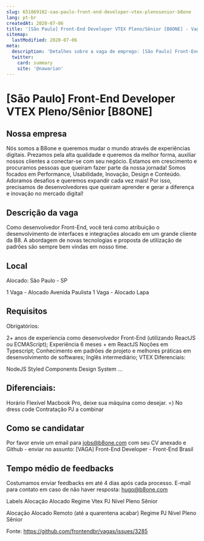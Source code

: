 ```yaml
---
slug: 651869102-sao-paulo-front-end-developer-vtex-plenosenior-b8one
lang: pt-br
createdAt: 2020-07-06
title: '[São Paulo] Front-End Developer VTEX Pleno/Sênior [B8ONE] - Vaga de Emprego'
sitemap:
  lastModified: 2020-07-06
meta:
  description: 'Detalhes sobre a vaga de emprego: [São Paulo] Front-End Developer VTEX Pleno/Sênior [B8ONE]'
  twitter:
    card: summary
    site: '@nawarian'
---
```


# [São Paulo] Front-End Developer VTEX Pleno/Sênior [B8ONE]

## Nossa empresa
Nós somos a B8one e queremos mudar o mundo através de experiências digitais. Prezamos pela alta qualidade e queremos da melhor forma, auxiliar nossos clientes a conectar-se com seu negócio. Estamos em crescimento e procuramos pessoas que queiram fazer parte da nossa jornada! Somos focados em Performance, Usabilidade, Inovação, Design e Conteúdo. Adoramos desafios e queremos expandir cada vez mais! Por isso, precisamos de desenvolvedores que queiram aprender e gerar a diferença e inovação no mercado digital!

##  Descrição da vaga
Como desenvolvedor Front-End, você terá como atribuição o desenvolvimento de interfaces e integrações alocado em um grande cliente da B8. A abordagem de novas tecnologias e proposta de utilização de padrões são sempre bem vindas em nosso time.

## Local
Alocado: São Paulo - SP

1 Vaga - Alocado Avenida Paulista
1 Vaga - Alocado Lapa

## Requisitos
Obrigatórios:

2+ anos de experiencia como desenvolvedor Front-End (utilizando ReactJS ou ECMAScript);
Experiência 6 meses + em ReactJS
Noções em Typescript;
Conhecimento em padrões de projeto e melhores práticas em desenvolvimento de softwares;
Inglês intermediário;
VTEX
Diferenciais:

NodeJS
Styled Components
Design System
...

## Diferenciais:
Horário Flexível
Macbook Pro, deixe sua máquina como desejar. =)
No dress code
Contratação
PJ a combinar

## Como se candidatar
Por favor envie um email para jobs@b8one.com com seu CV anexado e Github - enviar no assunto: [VAGA] Front-End Developer - Front-End Brasil

## Tempo médio de feedbacks
Costumamos enviar feedbacks em até 4 dias após cada processo.
E-mail para contato em caso de não haver resposta: hugo@b8one.com

Labels
Alocação
Alocado
Regime
Vtex
PJ
Nível
Pleno
Sênior

Alocação
Alocado
Remoto (até a quarentena acabar)
Regime
PJ
Nível
Pleno
Sênior

Fonte: https://github.com/frontendbr/vagas/issues/3285